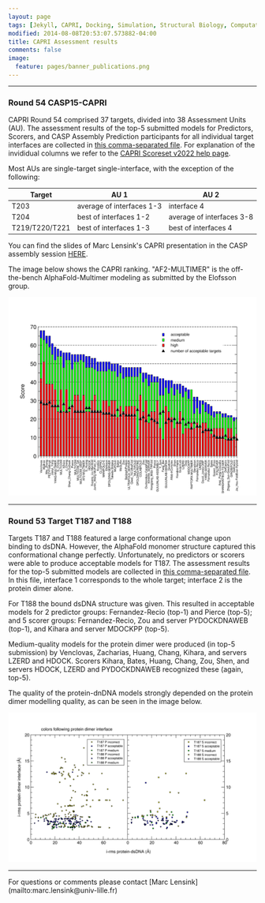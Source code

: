 ```yaml
---
layout: page
tags: [Jekyll, CAPRI, Docking, Simulation, Structural Biology, Computational Biology, Modelling, Protein Structure]
modified: 2014-08-08T20:53:07.573882-04:00
title: CAPRI Assessment results
comments: false
image:
  feature: pages/banner_publications.png
---
```


<hr />

### Round 54 CASP15-CAPRI

CAPRI Round 54 comprised 37 targets, divided into 38 Assessment Units
(AU). The assessment results of the top-5 submitted models for
Predictors, Scorers, and CASP Assembly Prediction participants for all
individual target interfaces are collected in [this comma-separated
file](files/casp15_selection.csv).  For explanation of the invididual
columns we refer to the [CAPRI Scoreset v2022 help
page](https://scoreset.org/index.php?csv).

Most AUs are single-target single-interface, with the exception of the
following:

|Target|AU 1|AU 2|
|---|---|---|
|T203 | average of interfaces 1-3 | interface 4|
|T204 | best of interfaces 1-2 | average of interfaces 3-8|
|T219/T220/T221|best of interfaces 1-3|best of interfaces 4|

You can find the slides of Marc Lensink's CAPRI presentation in the
CASP assembly session
[HERE](https://predictioncenter.org/casp15/doc/presentations/Day2/Assessment_Assembly-CAPRI_MLensink.pdf).

The image below shows the CAPRI ranking. "AF2-MULTIMER" is the
off-the-bench AlphaFold-Multimer modeling as submitted by the Elofsson
group.

<center>
<img src="files/casp15_ranking.png" width="800" />
</center>

<hr />

### Round 53 Target T187 and T188

Targets T187 and T188 featured a large conformational change upon
binding to dsDNA.  However, the AlphaFold monomer structure captured
this conformational change perfectly.  Unfortunately, no predictors or
scorers were able to produce acceptable models for T187.  The
assessment results for the top-5 submitted models are collected in
[this comma-separated file](files/round53_selection.csv).  In this
file, interface 1 corresponds to the whole target; interface 2 is the
protein dimer alone.

For T188 the bound dsDNA structure was given. This resulted in
acceptable models for 2 predictor groups: Fernandez-Recio (top-1) and
Pierce (top-5); and 5 scorer groups: Fernandez-Recio, Zou and server
PYDOCKDNAWEB (top-1), and Kihara and server MDOCKPP (top-5).

Medium-quality models for the protein dimer were produced (in top-5
submission) by Venclovas, Zacharias, Huang, Chang, Kihara, and servers
LZERD and HDOCK. Scorers Kihara, Bates, Huang, Chang, Zou, Shen, and
servers HDOCK, LZERD and PYDOCKDNAWEB recognized these (again, top-5).

The quality of the protein-dnDNA models strongly depended on the
protein dimer modelling quality, as can be seen in the image below.

<center>
<img src="files/round53_irms.png" width="800" />
</center>

<hr />
For questions or comments please contact [Marc Lensink](mailto:marc.lensink@univ-lille.fr)
